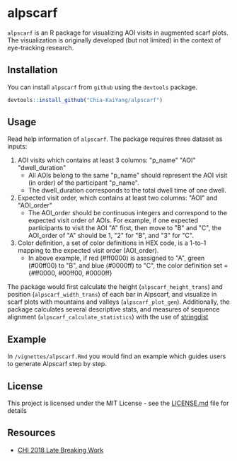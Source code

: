 # alpscarf

`alpscarf` is an R package for visualizing AOI visits in augmented scarf plots.
The visualization is originally developed (but not limited) in the context of eye-tracking research.

##  Installation

You can install `alpscarf` from `github` using the `devtools` package.

```r
devtools::install_github("Chia-KaiYang/alpscarf")
```
## Usage

Read help information of `alpscarf`. 
The package requires three dataset as inputs:
1. AOI visits which contains at least 3 columns: "p_name" "AOI" "dwell_duration"
    * All AOIs belong to the same "p_name" should represent the AOI visit (in order) of the participant "p_name".
    * The dwell_duration corresponds to the total dwell time of one dwell.
1. Expected visit order, which contains at least two columns: "AOI" and "AOI_order"
    * The AOI_order should be continuous integers and correspond to the expected visit order of AOIs. For example, if one expected participants to visit the AOI "A" first, then move to "B" and "C", the AOI_order of "A" should be 1, "2" for "B", and "3" for "C".
1. Color definition, a set of color definitions in HEX code, is a 1-to-1 mapping to the expected visit order (AOI_order).
    * In above example, if red (#ff0000) is asssigned to "A", green (#00ff00) to "B", and blue (#0000ff) to "C", the color definition set = {#ff0000, #00ff00, #0000ff}

The package would first calculate the height (`alpscarf_height_trans`) and position (`alpscarf_width_trans`) of each bar in Alpscarf, and visualize in scarf plots with mountains and valleys (`alpscarf_plot_gen`). Additionally, the package calculates several descriptive stats, and measures of sequence alignment (`alpscarf_calculate_statistics`) with the use of [stringdist](https://github.com/markvanderloo/stringdist)

## Example

In `/vignettes/alpscarf.Rmd` you would find an example which guides users to generate Alpscarf step by step.

## License

This project is licensed under the MIT License - see the [LICENSE.md](LICENSE.md) file for details

## Resources

* [CHI 2018 Late Breaking Work](https://www.zpac.ch/alpscarf/)
